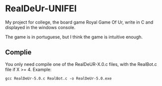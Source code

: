 # RealDeUr-UNIFEI
My project for college, the board game Royal Game Of Ur, write in C and displayed in the windows console.

The game is in portuguese, but I think the game is intuitive enough.

## Complie

You only need compile one of the RealDeUR-X.0.c files, with the RealBot.c file if X >= 4. Example:
 ```shell
gcc RealDeUr-5.0.c RealBot.c -o RealDeUr-5.0.exe
```
